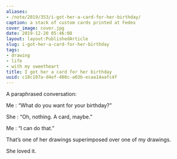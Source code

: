 ```yaml
---
aliases:
- /note/2019/353/i-got-her-a-card-for-her-birthday/
caption: a stack of custom cards printed at Fedex
cover_image: cover.jpg
date: 2019-12-20 05:46:08
layout: layout:PublishedArticle
slug: i-got-her-a-card-for-her-birthday
tags:
- drawing
- life
- with my sweetheart
title: I got her a card for her birthday
uuid: c18c107a-d4ef-408c-a03b-ecaa14aafc4f
---
```


A paraphrased conversation:

Me
: “What do you want for your birthday?”

She
: “Oh, nothing. A card, maybe.”

Me
: “I can do that.”

That’s one of her drawings superimposed over one of my drawings.

She loved it.